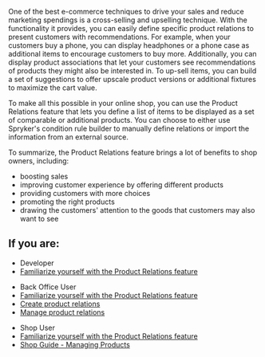 One of the best e-commerce techniques to drive your sales and reduce marketing spendings is a cross-selling and upselling technique. With the functionality it provides, you can easily define specific product relations to present customers with recommendations. For example, when your customers buy a phone, you can display headphones or a phone case as additional items to encourage customers to buy more. Additionally, you can display product associations that let your customers see recommendations of products they might also be interested in. To up-sell items, you can build a set of suggestions to offer upscale product versions or additional fixtures to maximize the cart value. 

To make all this possible in your online shop, you can use the Product Relations feature that lets you define a list of items to be displayed as a set of comparable or additional products. You can choose to either use Spryker's condition rule builder to manually define relations or import the information from an external source.

To summarize, the Product Relations feature brings a lot of benefits to shop owners, including:

* boosting sales 
* improving customer experience by offering different products
* providing customers with more choices
* promoting the right products
* drawing the customers' attention to the goods that customers may also want to see

## If you are:

<div class="mr-container">
    <div class="mr-list-container">
        <!-- col1 -->
        <div class="mr-col">
            <ul class="mr-list mr-list-green">
                <li class="mr-title">Developer</li>
                <li><a href="https://documentation.spryker.com/docs/product-relations-feature-overview" class="mr-link">Familiarize yourself with the Product Relations feature</a></li>
            </ul>
        </div>
 <!-- col2 -->
        <div class="mr-col">
            <ul class="mr-list mr-list-blue">
                <li class="mr-title"> Back Office User</li>
                                <li><a href="https://documentation.spryker.com/docs/product-relations-feature-overview" class="mr-link">Familiarize yourself with the Product Relations feature</a></li>
                <li><a href="https://documentation.spryker.com/docs/creating-a-product-relation" class="mr-link">Create product relations</a></li>
                 <li><a href="https://documentation.spryker.com/docs/managing-product-relations" class="mr-link">Manage product relations</a></li>
            </ul>
        </div>
        <!-- col3 -->
        <div class="mr-col">
            <ul class="mr-list mr-list-blue">
                <li class="mr-title"> Shop User</li>
                <li><a href="https://documentation.spryker.com/docs/product-relations-feature-overview" class="mr-link">Familiarize yourself with the Product Relations feature</a></li>                
                <li><a href="https://documentation.spryker.com/v4/docs/shop-guide-managing-products" class="mr-link">Shop Guide - Managing Products</a></li>
            </ul>
        </div>
           </div>  
     </div>